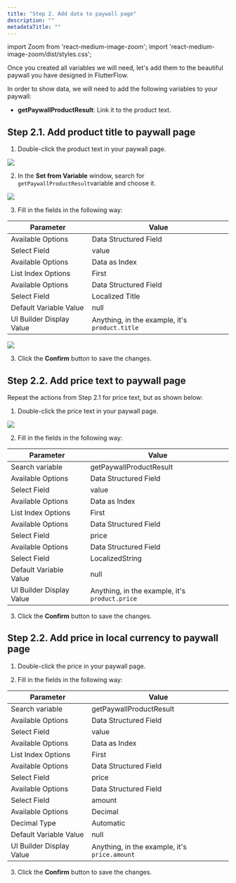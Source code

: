 ```yaml
---
title: "Step 2. Add data to paywall page"
description: ""
metadataTitle: ""
---
```


import Zoom from 'react-medium-image-zoom';
import 'react-medium-image-zoom/dist/styles.css';

Once you created all variables we will need, let's add them to the beautiful paywall you have designed in FlutterFlow.

In order to show data, we will need to add the following variables to your paywall:

- **getPaywallProductResult**: Link it to the product text.

## Step 2.1. Add product title to paywall page

1. Double-click the product text in your paywall page. 

<Zoom>
  <img src={require('./FF_img/product-text.png').default}
  style={{
    border: '1px solid #727272', /* border width and color */
    width: '700px', /* image width */
    display: 'block', /* for alignment */
    margin: '0 auto' /* center alignment */
  }}
/>
</Zoom>

2. In the **Set from Variable** window, search for `getPaywallProductResult`variable and choose it.

<Zoom>
  <img src={require('./FF_img/add-product-title-to-page.png').default}
  style={{
    border: '1px solid #727272', /* border width and color */
    width: '700px', /* image width */
    display: 'block', /* for alignment */
    margin: '0 auto' /* center alignment */
  }}
/>
</Zoom>

3. Fill in the fields in the following way:

| Parameter | Value |
|--------------------------|----------|
| Available Options| Data Structured Field |
| Select Field| value |
| Available Options| Data as Index |
| List Index Options| First |
| Available Options| Data Structured Field |
| Select Field| Localized Title |
| Default Variable Value| null |
| UI Builder Display Value| Anything, in the example, it's `product.title` |

<Zoom>
  <img src={require('./FF_img/product.title.png').default}
  style={{
    border: '1px solid #727272', /* border width and color */
    width: '700px', /* image width */
    display: 'block', /* for alignment */
    margin: '0 auto' /* center alignment */
  }}
/>
</Zoom>

3. Click the **Confirm** button to save the changes.

## Step 2.2. Add price text to paywall page

Repeat the actions from Step 2.1 for price text, but as shown below:

1. Double-click the price text in your paywall page. 

<Zoom>
  <img src={require('./FF_img/price-text.png').default}
  style={{
    border: '1px solid #727272', /* border width and color */
    width: '700px', /* image width */
    display: 'block', /* for alignment */
    margin: '0 auto' /* center alignment */
  }}
/>
</Zoom>

2. Fill in the fields in the following way:

| Parameter | Value |
|--------------------------|----------|
| Search variable| getPaywallProductResult |
| Available Options| Data Structured Field |
| Select Field| value |
| Available Options| Data as Index |
| List Index Options| First |
| Available Options| Data Structured Field |
| Select Field| price |
| Available Options| Data Structured Field |
| Select Field| LocalizedString |
| Default Variable Value| null |
| UI Builder Display Value| Anything, in the example, it's `product.price` |

3. Click the **Confirm** button to save the changes.

## Step 2.2. Add price in local currency to paywall page

1. Double-click the price in your paywall page. 

2. Fill in the fields in the following way:

| Parameter | Value |
|--------------------------|----------|
| Search variable| getPaywallProductResult |
| Available Options| Data Structured Field |
| Select Field| value |
| Available Options| Data as Index |
| List Index Options| First |
| Available Options| Data Structured Field |
| Select Field| price |
| Available Options| Data Structured Field |
| Select Field| amount |
| Available Options| Decimal |
| Decimal Type| Automatic |
| Default Variable Value| null |
| UI Builder Display Value| Anything, in the example, it's `price.amount` |

3. Click the **Confirm** button to save the changes.

